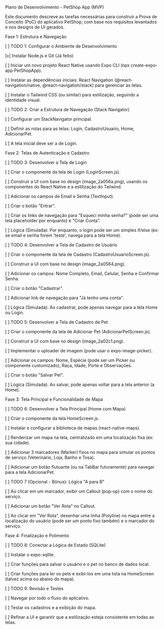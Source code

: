 Plano de Desenvolvimento - PetShop App (MVP)

Este documento descreve as tarefas necessárias para construir a Prova de Conceito (PoC) do aplicativo PetShop, com base nos requisitos levantados e nos designs de UI gerados.

Fase 1: Estrutura e Navegação

[ ] TODO 1: Configurar o Ambiente de Desenvolvimento

[x] Instalar Node.js e Git (Já feito)

[ ] Iniciar um novo projeto React Native usando Expo CLI (npx create-expo-app PetShopApp).

[ ] Instalar as dependências iniciais: React Navigation (@react-navigation/native, @react-navigation/stack) para gerenciar as telas.

[ ] Instalar o Tailwind CSS (ou similar) para estilização, seguindo a identidade visual.

[ ] TODO 2: Criar a Estrutura de Navegação (Stack Navigator)

[ ] Configurar um StackNavigator principal.

[ ] Definir as rotas para as telas: Login, CadastroUsuario, Home, AdicionarPet.

[ ] A tela inicial deve ser a de Login.

Fase 2: Telas de Autenticação e Cadastro

[ ] TODO 3: Desenvolver a Tela de Login

[ ] Criar o componente da tela de Login (LoginScreen.js).

[ ] Construir a UI com base no design (image_2a056a.png), usando os componentes do React Native e a estilização do Tailwind.

[ ] Adicionar os campos de Email e Senha (TextInput).

[ ] Criar o botão "Entrar".

[ ] Criar os links de navegação para "Esqueci minha senha?" (pode ser uma tela placeholder por enquanto) e "Criar Conta".

[ ] Lógica (Simulada): Por enquanto, o login pode ser um simples if/else (ex: se email e senha forem 'teste', navega para a tela Home).

[ ] TODO 4: Desenvolver a Tela de Cadastro de Usuário

[ ] Criar o componente da tela de Cadastro (CadastroUsuarioScreen.js).

[ ] Construir a UI com base no design (image_2a0564.png).

[ ] Adicionar os campos: Nome Completo, Email, Celular, Senha e Confirmar Senha.

[ ] Criar o botão "Cadastrar".

[ ] Adicionar link de navegação para "Já tenho uma conta".

[ ] Lógica (Simulada): Ao cadastrar, pode apenas navegar para a tela Home ou Login.

[ ] TODO 5: Desenvolver a Tela de Cadastro de Pet

[ ] Criar o componente da tela de Adicionar Pet (AdicionarPetScreen.js).

[ ] Construir a UI com base no design (image_2a02c1.png).

[ ] Implementar o uploader de imagem (pode usar o expo-image-picker).

[ ] Adicionar os campos: Nome, Espécie (pode ser um Picker ou componente customizado), Raça, Idade, Porte e Observações.

[ ] Criar o botão "Salvar Pet".

[ ] Lógica (Simulada): Ao salvar, pode apenas voltar para a tela anterior (a Home).

Fase 3: Tela Principal e Funcionalidade de Mapa

[ ] TODO 6: Desenvolver a Tela Principal (Home com Mapa)

[ ] Criar o componente da tela HomeScreen.js.

[ ] Instalar e configurar a biblioteca de mapas (react-native-maps).

[ ] Renderizar um mapa na tela, centralizado em uma localização fixa (ex: sua cidade).

[ ] Adicionar 3 marcadores (Marker) fixos no mapa para simular os pontos de serviço (Veterinário, Loja, Banho e Tosa).

[ ] Adicionar um botão flutuante (ou na TabBar futuramente) para navegar para a tela AdicionarPet.

[ ] TODO 7 (Opcional - Bônus): Lógica "A para B"

[ ] Ao clicar em um marcador, exibir um Callout (pop-up) com o nome do serviço.

[ ] Adicionar um botão "Ver Rota" no Callout.

[ ] Ao clicar em "Ver Rota", desenhar uma linha (Polyline) no mapa entre a localização do usuário (pode ser um ponto fixo também) e o marcador do serviço.

Fase 4: Finalização e Polimento

[ ] TODO 8: Conectar a Lógica de Estado (SQLite)

[ ] Instalar o expo-sqlite.

[ ] Criar funções para salvar o usuário e o pet no banco de dados local.

[ ] Criar funções para ler os pets e exibi-los em uma lista na HomeScreen (talvez acima ou abaixo do mapa).

[ ] TODO 9: Revisão e Testes

[ ] Navegar por todo o fluxo do aplicativo.

[ ] Testar os cadastros e a exibição do mapa.

[ ] Refinar a UI e garantir que a estilização esteja consistente em todas as telas.